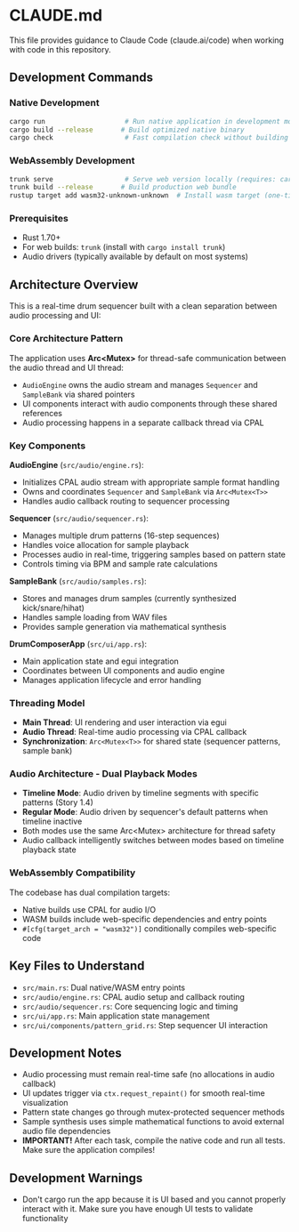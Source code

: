 # CLAUDE.md

This file provides guidance to Claude Code (claude.ai/code) when working with code in this repository.

## Development Commands

### Native Development
```bash
cargo run                    # Run native application in development mode
cargo build --release       # Build optimized native binary
cargo check                  # Fast compilation check without building
```

### WebAssembly Development
```bash
trunk serve                  # Serve web version locally (requires: cargo install trunk)
trunk build --release       # Build production web bundle
rustup target add wasm32-unknown-unknown  # Install wasm target (one-time setup)
```

### Prerequisites
- Rust 1.70+
- For web builds: `trunk` (install with `cargo install trunk`)
- Audio drivers (typically available by default on most systems)

## Architecture Overview

This is a real-time drum sequencer built with a clean separation between audio processing and UI:

### Core Architecture Pattern
The application uses **Arc<Mutex<T>>** for thread-safe communication between the audio thread and UI thread:
- `AudioEngine` owns the audio stream and manages `Sequencer` and `SampleBank` via shared pointers
- UI components interact with audio components through these shared references
- Audio processing happens in a separate callback thread via CPAL

### Key Components

**AudioEngine** (`src/audio/engine.rs`):
- Initializes CPAL audio stream with appropriate sample format handling
- Owns and coordinates `Sequencer` and `SampleBank` via `Arc<Mutex<T>>`
- Handles audio callback routing to sequencer processing

**Sequencer** (`src/audio/sequencer.rs`):
- Manages multiple drum patterns (16-step sequences)
- Handles voice allocation for sample playback
- Processes audio in real-time, triggering samples based on pattern state
- Controls timing via BPM and sample rate calculations

**SampleBank** (`src/audio/samples.rs`):
- Stores and manages drum samples (currently synthesized kick/snare/hihat)
- Handles sample loading from WAV files
- Provides sample generation via mathematical synthesis

**DrumComposerApp** (`src/ui/app.rs`):
- Main application state and egui integration
- Coordinates between UI components and audio engine
- Manages application lifecycle and error handling

### Threading Model
- **Main Thread**: UI rendering and user interaction via egui
- **Audio Thread**: Real-time audio processing via CPAL callback
- **Synchronization**: `Arc<Mutex<T>>` for shared state (sequencer patterns, sample bank)

### Audio Architecture - Dual Playback Modes
- **Timeline Mode**: Audio driven by timeline segments with specific patterns (Story 1.4)
- **Regular Mode**: Audio driven by sequencer's default patterns when timeline inactive
- Both modes use the same Arc<Mutex<T>> architecture for thread safety
- Audio callback intelligently switches between modes based on timeline playback state

### WebAssembly Compatibility
The codebase has dual compilation targets:
- Native builds use CPAL for audio I/O
- WASM builds include web-specific dependencies and entry points
- `#[cfg(target_arch = "wasm32")]` conditionally compiles web-specific code

## Key Files to Understand

- `src/main.rs`: Dual native/WASM entry points
- `src/audio/engine.rs`: CPAL audio setup and callback routing
- `src/audio/sequencer.rs`: Core sequencing logic and timing
- `src/ui/app.rs`: Main application state management
- `src/ui/components/pattern_grid.rs`: Step sequencer UI interaction

## Development Notes

- Audio processing must remain real-time safe (no allocations in audio callback)
- UI updates trigger via `ctx.request_repaint()` for smooth real-time visualization
- Pattern state changes go through mutex-protected sequencer methods
- Sample synthesis uses simple mathematical functions to avoid external audio file dependencies
- **IMPORTANT!** After each task, compile the native code and run all tests. Make sure the application compiles!

## Development Warnings

- Don't cargo run the app because it is UI based and you cannot properly interact with it. Make sure you have enough UI tests to validate functionality